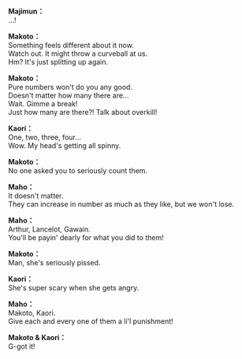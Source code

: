 # 

  
**Majimun：**  
...!  
  
**Makoto：**  
Something feels different about it now.  
Watch out. It might throw a curveball at us.  
Hm? It's just splitting up again.  
  
**Makoto：**  
Pure numbers won't do you any good.  
Doesn't matter how many there are...  
Wait. Gimme a break!  
Just how many are there?! Talk about overkill!  
  
**Kaori：**  
One, two, three, four...  
Wow. My head's getting all spinny.  
  
**Makoto：**  
No one asked you to seriously count them.  
  
**Maho：**  
It doesn't matter.  
They can increase in number as much as they like, but we won't lose.  
  
**Maho：**  
Arthur, Lancelot, Gawain.  
You'll be payin' dearly for what you did to them!  
  
**Makoto：**  
Man, she's seriously pissed.  
  
**Kaori：**  
She's super scary when she gets angry.  
  
**Maho：**  
Makoto, Kaori.  
Give each and every one of them a li'l punishment!  
  
**Makoto & Kaori：**  
G-got it!  
